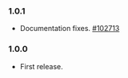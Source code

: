 ### 1.0.1

- Documentation fixes. [#102713](https://github.com/flutter/flutter/issues/102713)

### 1.0.0

- First release.
